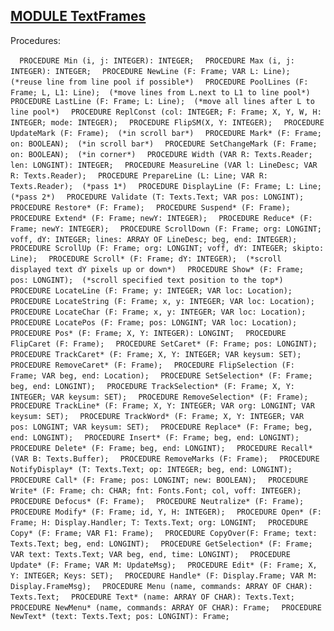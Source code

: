 
## [MODULE TextFrames](https://github.com/io-core/Edit/blob/main/TextFrames.Mod)

Procedures:

[](https://github.com/io-core/Edit/blob/main/TextFrames.Mod#L62) `  PROCEDURE Min (i, j: INTEGER): INTEGER;`
[](https://github.com/io-core/Edit/blob/main/TextFrames.Mod#L67) `  PROCEDURE Max (i, j: INTEGER): INTEGER;`
[](https://github.com/io-core/Edit/blob/main/TextFrames.Mod#L72) `  PROCEDURE NewLine (F: Frame; VAR L: Line);  (*reuse line from line pool if possible*)`
[](https://github.com/io-core/Edit/blob/main/TextFrames.Mod#L76) `  PROCEDURE PoolLines (F: Frame; L, L1: Line);  (*move lines from L.next to L1 to line pool*)`
[](https://github.com/io-core/Edit/blob/main/TextFrames.Mod#L81) `  PROCEDURE LastLine (F: Frame; L: Line);  (*move all lines after L to line pool*)`
[](https://github.com/io-core/Edit/blob/main/TextFrames.Mod#L90) `  PROCEDURE ReplConst (col: INTEGER; F: Frame; X, Y, W, H: INTEGER; mode: INTEGER);`
[](https://github.com/io-core/Edit/blob/main/TextFrames.Mod#L104) `  PROCEDURE FlipSM(X, Y: INTEGER);`
[](https://github.com/io-core/Edit/blob/main/TextFrames.Mod#L116) `  PROCEDURE UpdateMark (F: Frame);  (*in scroll bar*)`
[](https://github.com/io-core/Edit/blob/main/TextFrames.Mod#L125) `  PROCEDURE Mark* (F: Frame; on: BOOLEAN);  (*in scroll bar*)`
[](https://github.com/io-core/Edit/blob/main/TextFrames.Mod#L134) `  PROCEDURE SetChangeMark (F: Frame; on: BOOLEAN);  (*in corner*)`
[](https://github.com/io-core/Edit/blob/main/TextFrames.Mod#L143) `  PROCEDURE Width (VAR R: Texts.Reader; len: LONGINT): INTEGER;`
[](https://github.com/io-core/Edit/blob/main/TextFrames.Mod#L153) `  PROCEDURE MeasureLine (VAR l: LineDesc; VAR R: Texts.Reader);`
[](https://github.com/io-core/Edit/blob/main/TextFrames.Mod#L165) `  PROCEDURE PrepareLine (L: Line; VAR R: Texts.Reader);  (*pass 1*)`
[](https://github.com/io-core/Edit/blob/main/TextFrames.Mod#L169) `  PROCEDURE DisplayLine (F: Frame; L: Line;  (*pass 2*)`
[](https://github.com/io-core/Edit/blob/main/TextFrames.Mod#L187) `  PROCEDURE Validate (T: Texts.Text; VAR pos: LONGINT);`
[](https://github.com/io-core/Edit/blob/main/TextFrames.Mod#L200) `  PROCEDURE Restore* (F: Frame);`
[](https://github.com/io-core/Edit/blob/main/TextFrames.Mod#L223) `  PROCEDURE Suspend* (F: Frame);`
[](https://github.com/io-core/Edit/blob/main/TextFrames.Mod#L227) `  PROCEDURE Extend* (F: Frame; newY: INTEGER);`
[](https://github.com/io-core/Edit/blob/main/TextFrames.Mod#L259) `  PROCEDURE Reduce* (F: Frame; newY: INTEGER);`
[](https://github.com/io-core/Edit/blob/main/TextFrames.Mod#L277) `  PROCEDURE ScrollDown (F: Frame; org: LONGINT; voff, dY: INTEGER; lines: ARRAY OF LineDesc; beg, end: INTEGER);`
[](https://github.com/io-core/Edit/blob/main/TextFrames.Mod#L306) `  PROCEDURE ScrollUp (F: Frame; org: LONGINT; voff, dY: INTEGER; skipto: Line);`
[](https://github.com/io-core/Edit/blob/main/TextFrames.Mod#L333) `  PROCEDURE Scroll* (F: Frame; dY: INTEGER);  (*scroll displayed text dY pixels up or down*)`
[](https://github.com/io-core/Edit/blob/main/TextFrames.Mod#L384) `  PROCEDURE Show* (F: Frame; pos: LONGINT);  (*scroll specified text position to the top*)`
[](https://github.com/io-core/Edit/blob/main/TextFrames.Mod#L419) `  PROCEDURE LocateLine (F: Frame; y: INTEGER; VAR loc: Location);`
[](https://github.com/io-core/Edit/blob/main/TextFrames.Mod#L428) `  PROCEDURE LocateString (F: Frame; x, y: INTEGER; VAR loc: Location);`
[](https://github.com/io-core/Edit/blob/main/TextFrames.Mod#L457) `  PROCEDURE LocateChar (F: Frame; x, y: INTEGER; VAR loc: Location);`
[](https://github.com/io-core/Edit/blob/main/TextFrames.Mod#L477) `  PROCEDURE LocatePos (F: Frame; pos: LONGINT; VAR loc: Location);`
[](https://github.com/io-core/Edit/blob/main/TextFrames.Mod#L492) `  PROCEDURE Pos* (F: Frame; X, Y: INTEGER): LONGINT;`
[](https://github.com/io-core/Edit/blob/main/TextFrames.Mod#L499) `  PROCEDURE FlipCaret (F: Frame);`
[](https://github.com/io-core/Edit/blob/main/TextFrames.Mod#L506) `  PROCEDURE SetCaret* (F: Frame; pos: LONGINT);`
[](https://github.com/io-core/Edit/blob/main/TextFrames.Mod#L510) `  PROCEDURE TrackCaret* (F: Frame; X, Y: INTEGER; VAR keysum: SET);`
[](https://github.com/io-core/Edit/blob/main/TextFrames.Mod#L525) `  PROCEDURE RemoveCaret* (F: Frame);`
[](https://github.com/io-core/Edit/blob/main/TextFrames.Mod#L529) `  PROCEDURE FlipSelection (F: Frame; VAR beg, end: Location);`
[](https://github.com/io-core/Edit/blob/main/TextFrames.Mod#L556) `  PROCEDURE SetSelection* (F: Frame; beg, end: LONGINT);`
[](https://github.com/io-core/Edit/blob/main/TextFrames.Mod#L565) `  PROCEDURE TrackSelection* (F: Frame; X, Y: INTEGER; VAR keysum: SET);`
[](https://github.com/io-core/Edit/blob/main/TextFrames.Mod#L619) `  PROCEDURE RemoveSelection* (F: Frame);`
[](https://github.com/io-core/Edit/blob/main/TextFrames.Mod#L623) `  PROCEDURE TrackLine* (F: Frame; X, Y: INTEGER; VAR org: LONGINT; VAR keysum: SET);`
[](https://github.com/io-core/Edit/blob/main/TextFrames.Mod#L646) `  PROCEDURE TrackWord* (F: Frame; X, Y: INTEGER; VAR pos: LONGINT; VAR keysum: SET);`
[](https://github.com/io-core/Edit/blob/main/TextFrames.Mod#L671) `  PROCEDURE Replace* (F: Frame; beg, end: LONGINT);`
[](https://github.com/io-core/Edit/blob/main/TextFrames.Mod#L707) `  PROCEDURE Insert* (F: Frame; beg, end: LONGINT);`
[](https://github.com/io-core/Edit/blob/main/TextFrames.Mod#L753) `  PROCEDURE Delete* (F: Frame; beg, end: LONGINT);`
[](https://github.com/io-core/Edit/blob/main/TextFrames.Mod#L814) `  PROCEDURE Recall*(VAR B: Texts.Buffer);`
[](https://github.com/io-core/Edit/blob/main/TextFrames.Mod#L820) `  PROCEDURE RemoveMarks (F: Frame);`
[](https://github.com/io-core/Edit/blob/main/TextFrames.Mod#L824) `  PROCEDURE NotifyDisplay* (T: Texts.Text; op: INTEGER; beg, end: LONGINT);`
[](https://github.com/io-core/Edit/blob/main/TextFrames.Mod#L829) `  PROCEDURE Call* (F: Frame; pos: LONGINT; new: BOOLEAN);`
[](https://github.com/io-core/Edit/blob/main/TextFrames.Mod#L833) `  PROCEDURE Write* (F: Frame; ch: CHAR; fnt: Fonts.Font; col, voff: INTEGER);`
[](https://github.com/io-core/Edit/blob/main/TextFrames.Mod#L871) `  PROCEDURE Defocus* (F: Frame);`
[](https://github.com/io-core/Edit/blob/main/TextFrames.Mod#L875) `  PROCEDURE Neutralize* (F: Frame);`
[](https://github.com/io-core/Edit/blob/main/TextFrames.Mod#L879) `  PROCEDURE Modify* (F: Frame; id, Y, H: INTEGER);`
[](https://github.com/io-core/Edit/blob/main/TextFrames.Mod#L897) `  PROCEDURE Open* (F: Frame; H: Display.Handler; T: Texts.Text; org: LONGINT;`
[](https://github.com/io-core/Edit/blob/main/TextFrames.Mod#L908) `  PROCEDURE Copy* (F: Frame; VAR F1: Frame);`
[](https://github.com/io-core/Edit/blob/main/TextFrames.Mod#L913) `  PROCEDURE CopyOver(F: Frame; text: Texts.Text; beg, end: LONGINT);`
[](https://github.com/io-core/Edit/blob/main/TextFrames.Mod#L923) `  PROCEDURE GetSelection* (F: Frame; VAR text: Texts.Text; VAR beg, end, time: LONGINT);`
[](https://github.com/io-core/Edit/blob/main/TextFrames.Mod#L935) `  PROCEDURE Update* (F: Frame; VAR M: UpdateMsg);`
[](https://github.com/io-core/Edit/blob/main/TextFrames.Mod#L945) `  PROCEDURE Edit* (F: Frame; X, Y: INTEGER; Keys: SET);`
[](https://github.com/io-core/Edit/blob/main/TextFrames.Mod#L1040) `  PROCEDURE Handle* (F: Display.Frame; VAR M: Display.FrameMsg);`
[](https://github.com/io-core/Edit/blob/main/TextFrames.Mod#L1066) `  PROCEDURE Menu (name, commands: ARRAY OF CHAR): Texts.Text;`
[](https://github.com/io-core/Edit/blob/main/TextFrames.Mod#L1073) `  PROCEDURE Text* (name: ARRAY OF CHAR): Texts.Text;`
[](https://github.com/io-core/Edit/blob/main/TextFrames.Mod#L1078) `  PROCEDURE NewMenu* (name, commands: ARRAY OF CHAR): Frame;`
[](https://github.com/io-core/Edit/blob/main/TextFrames.Mod#L1084) `  PROCEDURE NewText* (text: Texts.Text; pos: LONGINT): Frame;`
